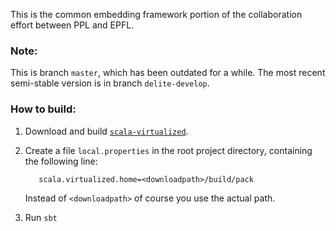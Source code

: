 This is the common embedding framework portion of the collaboration effort between PPL and EPFL. 

### Note:

This is branch `master`, which has been outdated for a while. 
The most recent semi-stable version is in branch `delite-develop`.


### How to build:

1. Download and build [`scala-virtualized`](http://github.com/TiarkRompf/scala-virtualized).
2. Create a file `local.properties` in the root project directory, containing the following line:

          scala.virtualized.home=<downloadpath>/build/pack
    
    Instead of `<downloadpath>` of course you use the actual path.
      
3. Run `sbt`